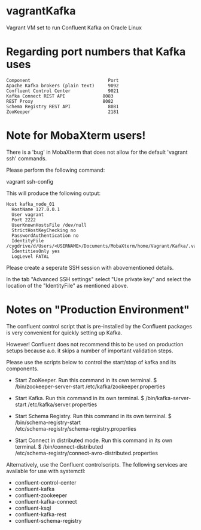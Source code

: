# vagrantKafka
Vagrant VM set to run Confluent Kafka on Oracle Linux


# Regarding port numbers that Kafka uses

```
Component	                          Port
Apache Kafka brokers (plain text)	  9092
Confluent Control Center	          9021
Kafka Connect REST API	            8083
REST Proxy	                        8082
Schema Registry REST API	          8081
ZooKeeper	                          2181
```


# Note for MobaXterm users!

There is a 'bug' in MobaXterm that does not allow for the default 'vagrant ssh' commands.

Please perform the following command:

vagrant ssh-config

This will produce the following output:

```
Host kafka_node_01
  HostName 127.0.0.1
  User vagrant
  Port 2222
  UserKnownHostsFile /dev/null
  StrictHostKeyChecking no
  PasswordAuthentication no
  IdentityFile /cygdrive/d/Users/<USERNAME>/Documents/MobaXterm/home/Vagrant/Kafka/.vagrant/machines/kafka_node_01/virtualbox/private_key
  IdentitiesOnly yes
  LogLevel FATAL
```

Please create a seperate SSH session with abovementioned details.

In the tab "Advanced SSH settings" select "Use private key" and select the location of the
"IdentityFile" as mentioned above.


# Notes on "Production Environment"

The confluent control script that is pre-installed by the Confluent packages
is very convenient for quickly setting up Kafka.

However! Confluent does not recommend this to be used on production setups
because a.o. it skips a number of important validation steps.

Please use the scripts below to control the start/stop of kafka and its components.

* Start ZooKeeper.  Run this command in its own terminal.
$ <path-to-confluent>/bin/zookeeper-server-start <path-to-confluent>/etc/kafka/zookeeper.properties

* Start Kafka.  Run this command in its own terminal.
$ <path-to-confluent>/bin/kafka-server-start <path-to-confluent>/etc/kafka/server.properties

* Start Schema Registry. Run this command in its own terminal.
$ <path-to-confluent>/bin/schema-registry-start \
<path-to-confluent>/etc/schema-registry/schema-registry.properties

* Start Connect in distributed mode. Run this command in its own terminal.
$ <path-to-confluent>/bin/connect-distributed \
<path-to-confluent>/etc/schema-registry/connect-avro-distributed.properties


Alternatively, use the Confluent controlscripts.
The following services are available for use with systemctl:

* confluent-control-center
* confluent-kafka
* confluent-zookeeper
* confluent-kafka-connect
* confluent-ksql
* confluent-kafka-rest
* confluent-schema-registry
